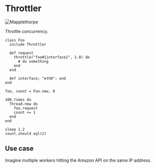 Throttler
=========

![Mapplethorpe](http://github.com/papercavalier/throttler/raw/master/mapplethorpe_chains.jpg)

Throttle concurrency.

    class Foo
      include Throttler

      def request
        throttle("foo#{interface}", 1.0) do
          # do something
        end
      end

      def interface; "eth0"; end
    end
    
    foo, count = Foo.new, 0
    
    100.times do
      Thread.new do
        foo.request
        count += 1
      end
    end
    
    sleep 1.2
    count.should eql(2)

Use case
--------

Imagine multiple workers hitting the Amazon API on the same IP address.
